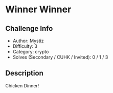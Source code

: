 # Winner Winner

## Challenge Info
- Author: Mystiz
- Difficulty: 3
- Category: crypto
- Solves (Secondary / CUHK / Invited): 0 / 1 / 3 

## Description
Chicken Dinner!

